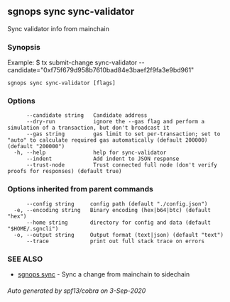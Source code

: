 ## sgnops sync sync-validator

Sync validator info from mainchain

### Synopsis

Example:
$ <appcli> tx submit-change sync-validator --candidate="0xf75f679d958b7610bad84e3baef2f9fa3e9bd961"

```
sgnops sync sync-validator [flags]
```

### Options

```
      --candidate string   Candidate address
      --dry-run            ignore the --gas flag and perform a simulation of a transaction, but don't broadcast it
      --gas string         gas limit to set per-transaction; set to "auto" to calculate required gas automatically (default 200000) (default "200000")
  -h, --help               help for sync-validator
      --indent             Add indent to JSON response
      --trust-node         Trust connected full node (don't verify proofs for responses) (default true)
```

### Options inherited from parent commands

```
      --config string     config path (default "./config.json")
  -e, --encoding string   Binary encoding (hex|b64|btc) (default "hex")
      --home string       directory for config and data (default "$HOME/.sgncli")
  -o, --output string     Output format (text|json) (default "text")
      --trace             print out full stack trace on errors
```

### SEE ALSO

* [sgnops sync](sgnops_sync.md)	 - Sync a change from mainchain to sidechain

###### Auto generated by spf13/cobra on 3-Sep-2020
